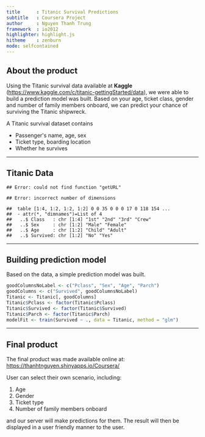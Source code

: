 ```yaml
---
title      : Titanic Survival Predictions
subtitle   : Coursera Project
author     : Nguyen Thanh Trung
framework  : io2012
highlighter: highlight.js
hitheme    : zenburn
mode: selfcontained
---
```


## About the product

Using the Titanic survival data available at **Kaggle** (https://www.kaggle.com/c/titanic-gettingStarted/data), 
we were able to build a prediction model was built. Based on your age, ticket class, gender and 
number of family members onboard, we can predict your chance of surviving the Titanic shipwreck.

A Titanic survival dataset contains
- Passenger's name, age, sex
- Ticket type, boarding location
- Whether he survives

---

## Titanic Data


```
## Error: could not find function "getURL"
```

```
## Error: incorrect number of dimensions
```

```
##  table [1:4, 1:2, 1:2, 1:2] 0 0 35 0 0 0 17 0 118 154 ...
##  - attr(*, "dimnames")=List of 4
##   ..$ Class   : chr [1:4] "1st" "2nd" "3rd" "Crew"
##   ..$ Sex     : chr [1:2] "Male" "Female"
##   ..$ Age     : chr [1:2] "Child" "Adult"
##   ..$ Survived: chr [1:2] "No" "Yes"
```

---

## Building prediction model

Based on the data, a simple prediction model was built.


```r
goodColumnsNoLabel <- c("Pclass", "Sex", "Age", "Parch")
goodColumns <- c("Survived", goodColumnsNoLabel)
Titanic <- Titanic[, goodColumns]
Titanic$Pclass <- factor(Titanic$Pclass)
Titanic$Survived <- factor(Titanic$Survived)
Titanic$Parch <- factor(Titanic$Parch)
modelFit <- train(Survived ~ ., data = Titanic, method = "glm")
```

---

## Final product

The final product was made available online at: https://thanhtnguyen.shinyapps.io/Coursera/

User can select their own scenario, including:
1. Age
2. Gender
3. Ticket type
4. Number of family members onboard

and our server will make predictions for them. The result will then 
be displayed in a user friendly manner to the user.
